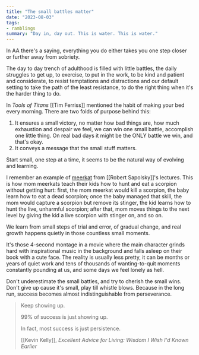 ```yaml
---
title: "The small battles matter"
date: "2023-08-03"
tags:
- ramblings
summary: "Day in, day out. This is water. This is water."
---
```


In AA there's a saying,
everything you do either takes you one step closer or further away from sobriety.

The day to day trench of adulthood is filled with little battles, the daily struggles to get up, to exercise, to put in the work, to be kind and patient and considerate, to resist temptations and distractions and our default setting to take the path of the least resistance, to do the right thing when it's the harder thing to do.

In *Tools of Titans* [[Tim Ferriss]] mentioned the habit of making your bed every morning.
There are two folds of purpose behind this:
1) It ensures a small victory, no matter how bad things are, how much exhaustion and despair we feel, we can win one small battle, accomplish one little thing. On real bad days it might be the ONLY battle we win, and that's okay.
2) It conveys a message that the small stuff matters.

Start small, one step at a time, it seems to be the natural way of evolving and learning.

I remember an example of [meerkat](https://www.youtube.com/watch?v=ISVaoLlW104&t=4064s) from [[Robert Sapolsky]]'s lectures.
This is how mom meerkats teach their kids how to hunt and eat a scorpion without getting hurt:
first, the mom meerkat would kill a scorpion, the baby learn how to eat a dead scorpion;
once the baby managed that skill, the mom would capture a scorpion but remove its stinger, the kid learns how to hunt the live, unharmful scorpion;
after that, mom moves things to the next level by giving the kid a live scorpion with stinger on, and so on.

We learn from small steps of trial and error, of gradual change, and real growth happens quietly in those countless small moments.

It's those 4-second montage in a movie where the main character grinds hard with inspirational music in the background and falls asleep on their book with a cute face.
The reality is usually less pretty, it can be months or years of quiet work and tens of thousands of wanting-to-quit moments constantly pounding at us, and some days we feel lonely as hell.

Don't underestimate the small battles, 
and try to cherish the small wins.
Don't give up cause it's small, play till whistle blows.
Because in the long run, success becomes almost indistinguishable from perseverance.

> Keep showing up.
> 
> 99% of success is just showing up.
> 
> In fact, most success is just persistence.
> 
> [[Kevin Kelly]], *Excellent Advice for Living: Wisdom I Wish I'd Known Earlier*